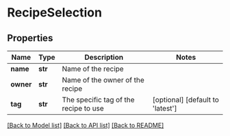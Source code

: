 # RecipeSelection

## Properties
Name | Type | Description | Notes
------------ | ------------- | ------------- | -------------
**name** | **str** | Name of the recipe | 
**owner** | **str** | Name of the owner of the recipe | 
**tag** | **str** | The specific tag of the recipe to use | [optional] [default to 'latest']

[[Back to Model list]](../README.md#documentation-for-models) [[Back to API list]](../README.md#documentation-for-api-endpoints) [[Back to README]](../README.md)


